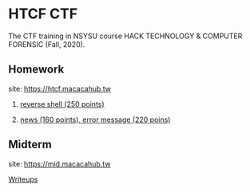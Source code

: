 # HTCF CTF

The CTF training in NSYSU course HACK TECHNOLOGY & COMPUTER FORENSIC (Fall, 2020).


## Homework

site: https://htcf.macacahub.tw

1. [reverse shell (250 points)](./hw1/readme.md)

2. [news (160 points), error message (220 poins)](./hw2/readme.md)

## Midterm

site: https://mid.macacahub.tw

[Writeups](./midterm/readme.md)



